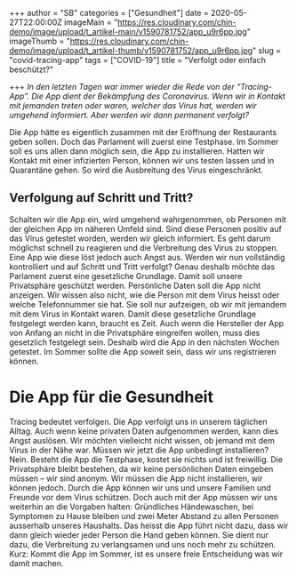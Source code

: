 +++
author = "SB"
categories = ["Gesundheit"]
date = 2020-05-27T22:00:00Z
imageMain = "https://res.cloudinary.com/chin-demo/image/upload/t_artikel-main/v1590781752/app_u9r6pp.jpg"
imageThumb = "https://res.cloudinary.com/chin-demo/image/upload/t_artikel-thumb/v1590781752/app_u9r6pp.jpg"
slug = "covid-tracing-app"
tags = ["COVID-19"]
title = "Verfolgt oder einfach beschützt?"

+++
_In den letzten Tagen war immer wieder die Rede von der “Tracing-App”. Die App dient der Bekämpfung des Coronavirus. Wenn wir in Kontakt mit jemanden treten oder waren, welcher das Virus hat, werden wir umgehend informiert. Aber werden wir dann permanent verfolgt?_

Die App hätte es eigentlich zusammen mit der Eröffnung der Restaurants geben sollen. Doch das Parlament will zuerst eine Testphase. Im Sommer soll es uns allen dann möglich sein, die App zu installieren. Hatten wir Kontakt mit einer infizierten Person, können wir uns testen lassen und in Quarantäne gehen. So wird die Ausbreitung des Virus eingeschränkt.

## Verfolgung auf Schritt und Tritt?

Schalten wir die App ein, wird umgehend wahrgenommen, ob Personen mit der gleichen App im näheren Umfeld sind. Sind diese Personen positiv auf das Virus getestet worden, werden wir gleich informiert. Es geht darum möglichst schnell zu reagieren und die Verbreitung des Virus zu stoppen. Eine App wie diese löst jedoch auch Angst aus. Werden wir nun vollständig kontrolliert und auf Schritt und Tritt verfolgt? Genau deshalb möchte das Parlament zuerst eine gesetzliche Grundlage. Damit soll unsere Privatsphäre geschützt werden. Persönliche Daten soll die App nicht anzeigen. Wir wissen also nicht, wie die Person mit dem Virus heisst oder welche Telefonnummer sie hat. Sie soll nur aufzeigen, ob wir mit jemandem mit dem Virus in Kontakt waren. Damit diese gesetzliche Grundlage festgelegt werden kann, braucht es Zeit. Auch wenn die Hersteller der App von Anfang an nicht in die Privatsphäre eingreifen wollen, muss dies gesetzlich festgelegt sein. Deshalb wird die App in den nächsten Wochen getestet. Im Sommer sollte die App soweit sein, dass wir uns registrieren können.

# Die App für die Gesundheit

Tracing bedeutet verfolgen. Die App verfolgt uns in unserem täglichen Alltag. Auch wenn keine privaten Daten aufgenommen werden, kann dies Angst auslösen. Wir möchten vielleicht nicht wissen, ob jemand mit dem Virus in der Nähe war. Müssen wir jetzt die App unbedingt installieren? Nein. Besteht die App die Testphase, kostet sie nichts und ist freiwillig. Die Privatsphäre bleibt bestehen, da wir keine persönlichen Daten eingeben müssen – wir sind anonym. Wir müssen die App nicht installieren, wir können jedoch. Durch die App können wir uns und unsere Familien und Freunde vor dem Virus schützen. Doch auch mit der App müssen wir uns weiterhin an die Vorgaben halten: Gründliches Händewaschen, bei Symptomen zu Hause bleiben und zwei Meter Abstand zu allen Personen ausserhalb unseres Haushalts. Das heisst die App führt nicht dazu, dass wir dann gleich wieder jeder Person die Hand geben können. Sie dient nur dazu, die Verbreitung zu verlangsamen und uns noch mehr zu schützen. Kurz: Kommt die App im Sommer, ist es unsere freie Entscheidung was wir damit machen.
